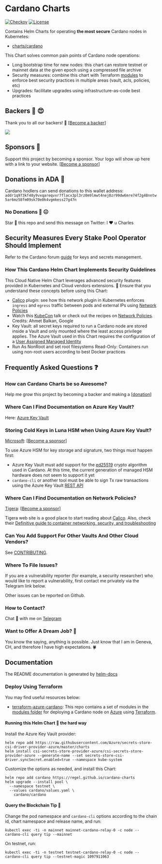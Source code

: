 # Cardano Charts

[![Checkov](https://github.com/regel/cardano-charts/actions/workflows/checkov.yml/badge.svg)](https://github.com/regel/cardano-charts/actions/workflows/checkov.yml) [![License](https://img.shields.io/badge/License-Apache%202.0-blue.svg)](https://opensource.org/licenses/Apache-2.0)

Contains Helm Charts for operating **the most secure** Cardano nodes in Kubernetes:
- [charts/cardano](./charts/cardano/README.md)

This Chart solves common pain points of Cardano node operations:
- Long bootstrap time for new nodes: this chart can restore testnet or mainnet data at the given epoch using a compressed file archive
- Security measures: combine this chart with Terraform [modules](https://github.com/regel/terraform-azure-cardano) to enforce best security practices in multiple areas (vault, acls, policies, etc)
- Upgrades: facilitate upgrades using infrastructure-as-code best practices

## Backers :dart: :heart_eyes:

Thank you to all our backers! 🙏 [[Become a backer](https://opencollective.com/gh-regel#backer)]

<a href="https://opencollective.com/gh-regel#backers" target="_blank"><img src="https://opencollective.com/gh-regel/backers.svg?width=890"></a>

## Sponsors :whale:

Support this project by becoming a sponsor. Your logo will show up here with a
link to your website. [[Become a
sponsor](https://opencollective.com/gh-regel#sponsor)]

## Donations in ADA :gem:

Cardano hodlers can send donations to this wallet address: `addr1q973kf48y9vxqareqvxr7flacx3pl3rz0m9lmwt4nej0zr99dw6mre74f2g48nntw5ar6mz58fm09sk70e0k4vgmkess27g47n`

### No Donations :gift: :neutral_face:

Star :100: this repo and send this message on Twitter: I :hearts: u Charles

## Security Measures Every Stake Pool Operator Should Implement

Refer to the Cardano forum [guide](https://forum.cardano.org/t/back-to-basics-security-measures-every-cardano-stake-pool-operators-should-know-and-implement/38166) for keys and secrets management.

### How This Cardano Helm Chart Implements Security Guidelines

This Cloud Native Helm Chart leverages advanced security features provided in Kubernetes and Cloud vendors extensions. :rotating_light: Ensure that you understand these concepts before using this Chart:

- [Calico](https://docs.microsoft.com/en-us/azure/aks/use-network-policies) plugin: see how this network plugin in Kubernetes enforces `ingress` and `egress` traffic between pods and external IPs using [Network Policies](https://kubernetes.io/docs/concepts/services-networking/network-policies/)
- Watch this [KubeCon](https://www.youtube.com/watch?v=3gGpMmYeEO8) talk or check out the recipes on [Network Policies](https://github.com/ahmetb/kubernetes-network-policy-recipes). Credits: Ahmet Balkan, Google
- Key Vault: all secret keys required to run a Cardano node are stored inside a Vault and only mounted where the least access privilege applies. The Azure Vault used in this Chart requires the configuration of a [User Assigned Managed Identity](https://docs.microsoft.com/en-us/azure/active-directory/managed-identities-azure-resources/overview)
- Run As NonRoot and set root filesystems Read-Only: Containers run using non-root users according to best Docker practices

## Frequently Asked Questions :question:

### How can Cardano Charts be so Awesome?

Help me grow this project by becoming a backer and making a [[donation](https://opencollective.com/gh-regel#backer)]

### Where Can I Find Documentation on Azure Key Vault?

Here: [Azure Key Vault](https://docs.microsoft.com/en-us/azure/key-vault/general/basic-concepts)

### Storing Cold Keys in Luna HSM when Using Azure Key Vault? 

[Microsoft](https://azure.microsoft.com/): [[Become a sponsor](https://opencollective.com/gh-regel#sponsor)]

To use Azure HSM for key storage and signature, two things must happen first:

- Azure Key Vault must add support for the [ed25519](https://fr.wikipedia.org/wiki/Curve25519) crypto algorithm used in Cardano. At this time, the current generation of managed HSM hardware does not seem to support it yet
- `cardano-cli` or another tool must be able to sign Tx raw transactions using the Azure Key Vault [REST API](https://docs.microsoft.com/en-us/rest/api/keyvault/)

### Where Can I Find Documentation on Network Policies?

[Tigera](https://tigera.io): [[Become a sponsor](https://opencollective.com/gh-regel#sponsor)]

Tigera web site is a good place to start reading about [Calico](https://docs.projectcalico.org/reference/public-cloud/azure). Also, check their [Definitive guide to container networking, security, and troubleshooting](https://www.tigera.io/lp/calico-open-source-white-paper/)

### Can You Add Support For Other Vaults And Other Cloud Vendors?

See [CONTRIBUTING](./CONTRIBUTING.md).

### Where To File Issues?

If you are a vulnerability reporter (for example, a security researcher) who would like to report a vulnerability, first contact me privately via the Telegram link below.

Other issues can be reported on Github.

### How to Contact?

Chat :speech_balloon: with me on [Telegram](https://t.me/ghregel)

### Want to Offer A Dream Job? :necktie:

You know the saying, anything is possible. Just know that I am in Geneva, CH, and therefore I have high expectations. :four_leaf_clover:

## Documentation

The README documentation is generated by [helm-docs](https://github.com/norwoodj/helm-docs)

### Deploy Using Terraform

You may find useful resources below:

- [terraform-azure-cardano](https://github.com/regel/terraform-azure-cardano): This repo contains a set of modules in the [modules folder](https://github.com/regel/terraform-azure-cardano/tree/main/modules) for deploying a Cardano node on [Azure](https://portal.azure.com/) using [Terraform](https://www.terraform.io/). 

#### Running this Helm Chart :rocket: the hard way

Install the Azure Key Vault provider:

```
helm repo add https://raw.githubusercontent.com/Azure/secrets-store-csi-driver-provider-azure/master/charts
helm install csi-secrets-store-provider-azure/csi-secrets-store-provider-azure --generate-name --set secrets-store-csi-driver.syncSecret.enabled=true --namespace kube-system
```

Customize the options as needed, and install this Chart:

```
helm repo add cardano https://regel.github.io/cardano-charts
helm upgrade --install pool \
  --namespace testnet \
  --values cardano/values.yaml \
    cardano/cardano
```

#### Query the Blockchain Tip :rocket:

Change the pod namespace and `cardano-cli` options according to the chain id, chart namespace and release name, and run:

```
kubectl exec -ti -n mainnet mainnet-cardano-relay-0 -c node -- cardano-cli query tip --mainnet
```

On testnet, run:

```
kubectl exec -ti -n testnet testnet-cardano-relay-0 -c node -- cardano-cli query tip --testnet-magic 1097911063
```
